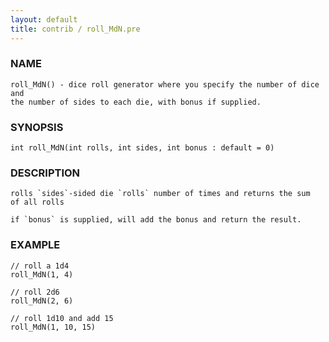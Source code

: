 ```yaml
---
layout: default
title: contrib / roll_MdN.pre
---
```


### NAME

    roll_MdN() - dice roll generator where you specify the number of dice and
    the number of sides to each die, with bonus if supplied.

### SYNOPSIS

    int roll_MdN(int rolls, int sides, int bonus : default = 0)

### DESCRIPTION

    rolls `sides`-sided die `rolls` number of times and returns the sum
    of all rolls

    if `bonus` is supplied, will add the bonus and return the result.

### EXAMPLE

    // roll a 1d4
    roll_MdN(1, 4)

    // roll 2d6
    roll_MdN(2, 6)

    // roll 1d10 and add 15
    roll_MdN(1, 10, 15)
